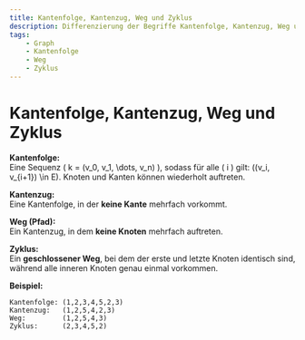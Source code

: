 ```yaml
---
title: Kantenfolge, Kantenzug, Weg und Zyklus
description: Differenzierung der Begriffe Kantenfolge, Kantenzug, Weg und Zyklus in Graphen – essenziell für die Pfadanalyse.
tags:
    - Graph
    - Kantenfolge
    - Weg
    - Zyklus
---
```


# Kantenfolge, Kantenzug, Weg und Zyklus

**Kantenfolge:**  
Eine Sequenz \( k = (v_0, v_1, \dots, v_n) \), sodass für alle \( i \) gilt: \((v_i, v_{i+1}) \in E\). Knoten und Kanten können wiederholt auftreten.

**Kantenzug:**  
Eine Kantenfolge, in der **keine Kante** mehrfach vorkommt.

**Weg (Pfad):**  
Ein Kantenzug, in dem **keine Knoten** mehrfach auftreten.

**Zyklus:**  
Ein **geschlossener Weg**, bei dem der erste und letzte Knoten identisch sind, während alle inneren Knoten genau einmal vorkommen.

**Beispiel:**
```
Kantenfolge: (1,2,3,4,5,2,3)
Kantenzug:   (1,2,5,4,2,3)
Weg:         (1,2,5,4,3)
Zyklus:      (2,3,4,5,2)

